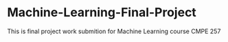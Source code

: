 # Machine-Learning-Final-Project
This is final project work submition for Machine Learning course CMPE 257
